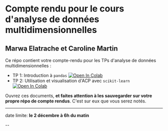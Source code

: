 # Compte rendu pour le cours d'analyse de données multidimensionnelles
## Marwa Elatrache et Caroline Martin


Ce répo contient votre compte-rendu pour les TPs d'analyse de données multidimensionnelles :
* TP 1: Introduction à `pandas` [![Open In Colab](https://colab.research.google.com/assets/colab-badge.svg)](https://colab.research.google.com/github/campusplage/multidimensional-compte-rendus/blob/master/TP1_pandas.ipynb)
* TP 2: Utilisation et visualisation d'ACP avec `scikit-learn` [![Open In Colab](https://colab.research.google.com/assets/colab-badge.svg)](https://colab.research.google.com/github/campusplage/multidimensional-compte-rendus/blob/master/TP2_sklearn.ipynb)


Ouvrez ces documents, __et faites attention à les sauvegarder sur votre propre répo de compte rendus__. C'est sur eux que vous serez notés.


---
date limite: __le 2 décembre à 6h du matin__

--

